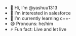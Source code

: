 - 👋 Hi, I’m @yashuu1313
- 👀 I’m interested in salesforce
- 🌱 I’m currently learning c++- 
- 😄 Pronouns: he/him
- ⚡ Fun fact: Live and let live

<!---
yashuu1313/yashuu1313 is a ✨ special ✨ repository because its `README.md` (this file) appears on your GitHub profile.
You can click the Preview link to take a look at your changes.
--->
